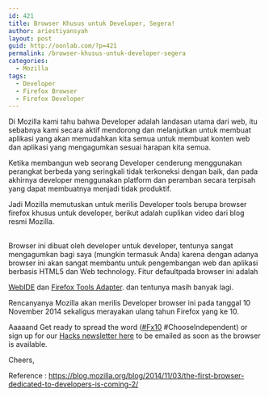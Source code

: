 ```yaml
---
id: 421
title: Browser Khusus untuk Developer, Segera!
author: ariestiyansyah
layout: post
guid: http://oonlab.com/?p=421
permalink: /browser-khusus-untuk-developer-segera
categories:
  - Mozilla
tags:
  - Developer
  - Firefox Browser
  - Firefox Developer
---
```

Di Mozilla kami tahu bahwa Developer adalah landasan utama dari web, itu sebabnya kami secara aktif mendorong dan melanjutkan untuk membuat aplikasi yang akan memudahkan kita semua untuk membuat konten web dan aplikasi yang mengagumkan sesuai harapan kita semua.

Ketika membangun web seorang Developer cenderung menggunakan perangkat berbeda yang seringkali tidak terkoneksi dengan baik, dan pada akhirnya developer menggunakan platform dan peramban secara terpisah yang dapat membuatnya menjadi tidak produktif.

Jadi Mozilla memutuskan untuk merilis Developer tools berupa browser firefox khusus untuk developer, berikut adalah cuplikan video dari blog resmi Mozilla.

<center>
  <br />
</center>Browser ini dibuat oleh developer untuk developer, tentunya sangat mengagumkan bagi saya (mungkin termasuk Anda) karena dengan adanya browser ini akan sangat membantu untuk pengembangan web dan aplikasi berbasis HTML5 dan Web technology. Fitur defaultpada browser ini adalah 

<a href="https://hacks.mozilla.org/2014/06/webide-lands-in-nightly/" target="_blank">WebIDE</a> dan <a href="https://hacks.mozilla.org/2014/09/firefox-tools-adapter/" target="_blank">Firefox Tools Adapter</a>. dan tentunya masih banyak lagi.

Rencanyanya Mozilla akan merilis Developer browser ini pada tanggal 10 November 2014 sekaligus merayakan ulang tahun Firefox yang ke 10.

Aaaaand Get ready to spread the word (<a href="https://twitter.com/search?q=%23fx10&src=typd" target="_blank">#Fx10</a> #ChooseIndependent) or sign up for our <a href="https://hacks.mozilla.org/newsletter/" target="_blank">Hacks newsletter here</a> to be emailed as soon as the browser is available.

Cheers,

Reference : <a href="https://blog.mozilla.org/blog/2014/11/03/the-first-browser-dedicated-to-developers-is-coming-2/" target="_blank">https://blog.mozilla.org/blog/2014/11/03/the-first-browser-dedicated-to-developers-is-coming-2/</a>